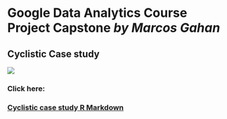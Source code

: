 # Google Data Analytics Course Project Capstone *by Marcos Gahan*
## Cyclistic Case study
![](https://miro.medium.com/max/293/1*nPqUTH1pkj8BWtQrd8WYIg.png)

### Click here:
### [Cyclistic case study R Markdown](https://rpubs.com/marcosgahan/1116100)

